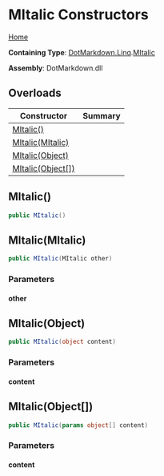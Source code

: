 # MItalic Constructors

[Home](../../../../README.md)

**Containing Type**: [DotMarkdown.Linq](../../README.md)\.[MItalic](../README.md)

**Assembly**: DotMarkdown\.dll

## Overloads

| Constructor | Summary |
| ----------- | ------- |
| [MItalic()](#DotMarkdown_Linq_MItalic__ctor) | |
| [MItalic(MItalic)](#DotMarkdown_Linq_MItalic__ctor_DotMarkdown_Linq_MItalic_) | |
| [MItalic(Object)](#DotMarkdown_Linq_MItalic__ctor_System_Object_) | |
| [MItalic(Object\[\])](#DotMarkdown_Linq_MItalic__ctor_System_Object___) | |

## MItalic\(\)<a name="DotMarkdown_Linq_MItalic__ctor"></a>

```csharp
public MItalic()
```

## MItalic\(MItalic\)<a name="DotMarkdown_Linq_MItalic__ctor_DotMarkdown_Linq_MItalic_"></a>

```csharp
public MItalic(MItalic other)
```

### Parameters

#### other

## MItalic\(Object\)<a name="DotMarkdown_Linq_MItalic__ctor_System_Object_"></a>

```csharp
public MItalic(object content)
```

### Parameters

#### content

## MItalic\(Object\[\]\)<a name="DotMarkdown_Linq_MItalic__ctor_System_Object___"></a>

```csharp
public MItalic(params object[] content)
```

### Parameters

#### content

